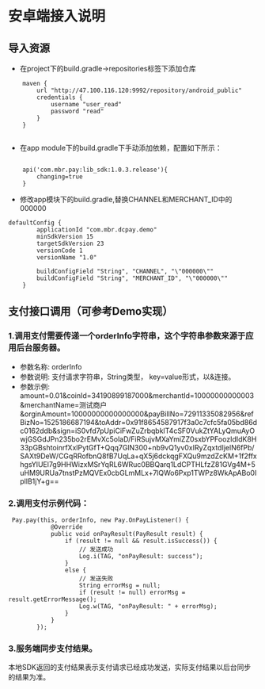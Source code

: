 # 安卓端接入说明

## 导入资源
-   在project下的build.gradle->repositories标签下添加仓库
```
    maven {
        url "http://47.100.116.120:9992/repository/android_public"
        credentials {
            username "user_read"
            password "read"
        }
    }
    
```
-	在app module下的build.gradle下手动添加依赖，配置如下所示：
```

    api('com.mbr.pay:lib_sdk:1.0.3.release'){
        changing=true
    }
```
-   修改app模块下的build.gradle,替换CHANNEL和MERCHANT_ID中的000000
```
defaultConfig {
        applicationId "com.mbr.dcpay.demo"
        minSdkVersion 15
        targetSdkVersion 23
        versionCode 1
        versionName "1.0"

        buildConfigField "String", "CHANNEL", "\"000000\""
        buildConfigField "String", "MERCHANT_ID", "\"000000\""
    }
```
## 支付接口调用（可参考Demo实现）
###  1.调用支付需要传递一个orderInfo字符串，这个字符串参数来源于应用后台服务器。
*   参数名称:   orderInfo
*   参数说明:   支付请求字符串，String类型， key=value形式，以&连接。
*   参数示例:   amount=0.01&coinId=34190899187000&merchantId=10000000000003&merchantName=测试商户&orginAmount=10000000000000000&payBillNo=72911335082956&refBizNo=1525186687194&toAddr=0x91f8654587917f3a0c7cfc5fa05bd86dc0162ddb&sign=iS0vfd7pUpiCiFwZuZrbqbklT4cSF0VukZtYALyQmuAyOwjGSGdJPn235bo2rEMvXc5olaD/FiRSujvMXaYmiZZ0sxbYPFoozIdIdK8H33pGBshtoinrfXxlPytGfT+Qqq7GlN300+nb9vQ1yv0xIRyZqxtdIjelN6fPb/SAXt9DeW/CGqRRofbnQ8fB7UqLa+qX5j6dckqgFXQu9mzdZcKM+1f2ffxhgsYlUEl7g9HHWizxMSrYqRL6WRuc0BBQarq1LdCPTHLfzZ81GVg4M+5uHM9URUa7tnstPzMQVEx0cbGLmMLx+7lQWo6Pxp1TWPz8WkApABo0IpllB1jY+g==
###  2.调用支付示例代码：
```
 Pay.pay(this, orderInfo, new Pay.OnPayListener() {
            @Override
            public void onPayResult(PayResult result) {
                if (result != null && result.isSuccess()) {
                    // 发送成功
                    Log.i(TAG, "onPayResult: success");
                }
                else {
                    // 发送失败
                    String errorMsg = null;
                    if (result != null) errorMsg = result.getErrorMessage();
                    Log.w(TAG, "onPayResult: " + errorMsg);
                }
            }
        });
```
### 3.服务端同步支付结果。
本地SDK返回的支付结果表示支付请求已经成功发送，实际支付结果以后台同步的结果为准。

